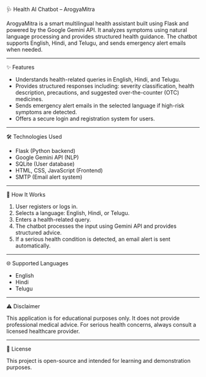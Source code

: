 🩺 Health AI Chatbot – ArogyaMitra

ArogyaMitra is a smart multilingual health assistant built using Flask and powered by the Google Gemini API. It analyzes symptoms using natural language processing and provides structured health guidance. The chatbot supports English, Hindi, and Telugu, and sends emergency alert emails when needed.

---

✨ Features

- Understands health-related queries in English, Hindi, and Telugu.
- Provides structured responses including: severity classification, health description, precautions, and suggested over-the-counter (OTC) medicines.
- Sends emergency alert emails in the selected language if high-risk symptoms are detected.
- Offers a secure login and registration system for users.

---

🛠️ Technologies Used

- Flask (Python backend)
- Google Gemini API (NLP)
- SQLite (User database)
- HTML, CSS, JavaScript (Frontend)
- SMTP (Email alert system)

---

🔄 How It Works

1. User registers or logs in.
2. Selects a language: English, Hindi, or Telugu.
3. Enters a health-related query.
4. The chatbot processes the input using Gemini API and provides structured advice.
5. If a serious health condition is detected, an email alert is sent automatically.

---

🌐 Supported Languages

- English  
- Hindi  
- Telugu  

---

⚠️ Disclaimer

This application is for educational purposes only. It does not provide professional medical advice. For serious health concerns, always consult a licensed healthcare provider.

---

📌 License

This project is open-source and intended for learning and demonstration purposes.
